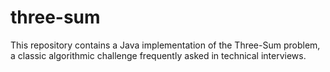 # three-sum
This repository contains a Java implementation of the Three-Sum problem, a classic algorithmic challenge frequently asked in technical interviews.
